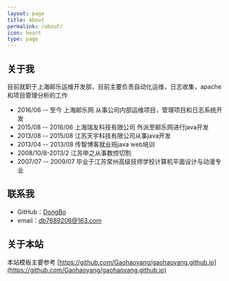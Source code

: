 ```yaml
---
layout: page
title: About
permalink: /about/
icon: heart
type: page
---
```


## 关于我

目前就职于上海邮乐运维开发部，目前主要负责自动化运维，日志收集，apache和项目管理分析的工作

* 2016/06 -- 至今    	上海邮乐网 从事公司内部运维项目，管理项目和日志系统开发
* 2015/08 -- 2016/06 	上海瑞友科技有限公司 外派至邮乐网进行java开发
* 2013/08 -- 2015/08 	江苏天宇科技有限公司从事java开发
* 2013/04 -- 2013/08 	传智博客就业班java web培训
* 2008/10/8-2013/2 		江苏申之从事数控切割
* 2007/07 -- 2009/07 	毕业于江苏常州高级技师学校计算机平面设计与动漫专业

## 联系我

* GitHub：[DongBo](https://github.com/dongbo0737)
* email：db7689206@163.com

## 关于本站

本站模板主要参考 [https://github.com/Gaohaoyang/gaohaoyang.github.io](https://github.com/Gaohaoyang/gaohaoyang.github.io)